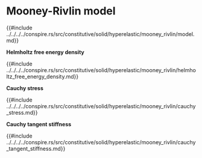 # Mooney-Rivlin model

{{#include ../../../../conspire.rs/src/constitutive/solid/hyperelastic/mooney_rivlin/model.md}}

**Helmholtz free energy density**

{{#include ../../../../conspire.rs/src/constitutive/solid/hyperelastic/mooney_rivlin/helmholtz_free_energy_density.md}}

**Cauchy stress**

{{#include ../../../../conspire.rs/src/constitutive/solid/hyperelastic/mooney_rivlin/cauchy_stress.md}}

**Cauchy tangent stiffness**

{{#include ../../../../conspire.rs/src/constitutive/solid/hyperelastic/mooney_rivlin/cauchy_tangent_stiffness.md}}
